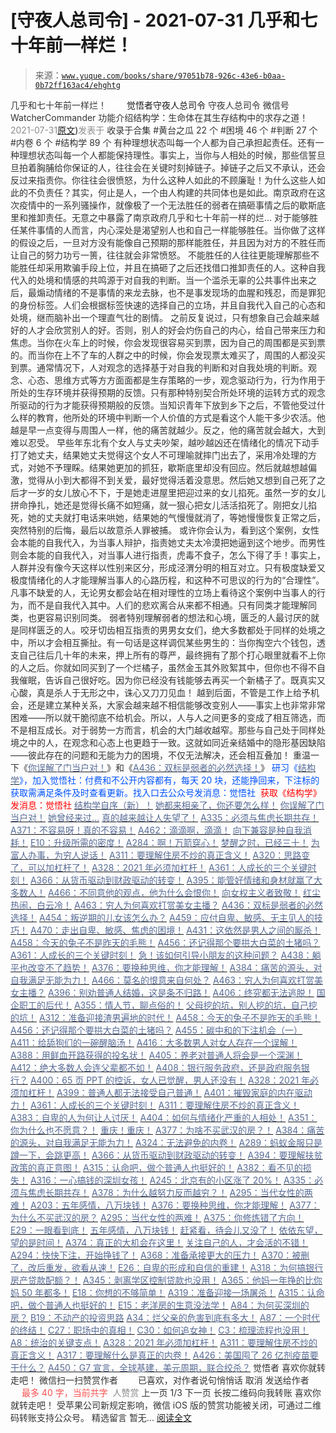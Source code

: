 # [守夜人总司令] - 2021-07-31 几乎和七十年前一样烂！

> 来源：[`www.yuque.com/books/share/97051b78-926c-43e6-b0aa-0b72ff163ac4/ehghtg`](https://www.yuque.com/books/share/97051b78-926c-43e6-b0aa-0b72ff163ac4/ehghtg)

<ne-p id="520f42f3293818f927861ebbd5b15da4_p_0" data-lake-id="520f42f3293818f927861ebbd5b15da4_p_0"><ne-text id="u61e967b6" style="color: rgb(51, 51, 51);">几乎和七十年前一样烂！</ne-text></ne-p> <ne-p id="fcc46d9213eac05aa2ae21c606de4c49" data-lake-id="fcc46d9213eac05aa2ae21c606de4c49"><ne-text id="u7feb1ce5" ne-fontsize="12" style="color: rgb(255, 255, 255);">原创</ne-text><ne-text id="ua5d6afea" ne-fontsize="14">觉悟者</ne-text><ne-text id="u3d85cbaa" ne-fontsize="14">守夜人总司令</ne-text></ne-p> <ne-p id="7fa5afd1f54f8051c3e7e2b2bfa18ae6" data-lake-id="7fa5afd1f54f8051c3e7e2b2bfa18ae6"><ne-text id="ue65f9ae5" ne-fontsize="14" ne-bold="true" style="color: rgb(51, 51, 51);">守夜人总司令</ne-text></ne-p> <ne-p id="10f46f9f3deddb81e1907341625559aa" data-lake-id="10f46f9f3deddb81e1907341625559aa"><ne-text id="ub992a441" ne-fontsize="14" style="color: rgb(51, 51, 51);">微信号</ne-text><ne-text id="u80a4efa0" ne-fontsize="14" style="color: rgb(51, 51, 51);">WatcherCommander</ne-text></ne-p> <ne-p id="37308a2a79fb06d48957e860436ed559" data-lake-id="37308a2a79fb06d48957e860436ed559"><ne-text id="u49dfc548" ne-fontsize="14" style="color: rgb(51, 51, 51);">功能介绍</ne-text><ne-text id="u6ece164b" ne-fontsize="14" style="color: rgb(51, 51, 51);">结构学：生命体在其生存结构中的求存之道！</ne-text></ne-p> <ne-p id="f6f07aec43a4f815db35533b0c917420" data-lake-id="f6f07aec43a4f815db35533b0c917420"><ne-text id="ude167348" style="color: rgb(140, 140, 140);">2021-07-31</ne-text>[<ne-text id="uc0f32228" ne-fontsize="14">原文</ne-text>](https://mp.weixin.qq.com/s?__biz=MzAxNDk1NjI2Mw==&mid=2247486998&idx=1&sn=0a78b1ba4029ed5a6c00c7707110cb45&chksm=9b8a2d9eacfda488c8ca29dfbdf2fdd6762fd2c4aa506456cff542b693ec31161a2f22e7c96f#rd))<ne-text id="ucfd03db4" ne-fontsize="14" style="color: rgb(140, 140, 140);">发表于</ne-text></ne-p> <ne-p id="4c3e29f85cdc6578502435db4abe6408" data-lake-id="4c3e29f85cdc6578502435db4abe6408"><ne-text id="udb23ac8f" style="color: rgb(51, 51, 51);">收录于合集</ne-text></ne-p> <ne-p id="e9f09abfa65398b0e87b0a919c052ff4" data-lake-id="e9f09abfa65398b0e87b0a919c052ff4"><ne-text id="u5888ce2e" style="color: rgb(51, 51, 51);">#黄台之瓜 22 个</ne-text></ne-p> <ne-p id="60f89bb3844f41826c6bb939bcb118a1" data-lake-id="60f89bb3844f41826c6bb939bcb118a1"><ne-text id="u8698ed11" style="color: rgb(51, 51, 51);">#困境 46 个</ne-text></ne-p> <ne-p id="6ef3d374235b7ba2c90de5cd8943a67b" data-lake-id="6ef3d374235b7ba2c90de5cd8943a67b"><ne-text id="u34c9d36f" style="color: rgb(51, 51, 51);">#判断 27 个</ne-text></ne-p> <ne-p id="1bf3e33c231d9b80d528c8835f841612" data-lake-id="1bf3e33c231d9b80d528c8835f841612"><ne-text id="u0aff9a32" style="color: rgb(51, 51, 51);">#内卷 6 个</ne-text></ne-p> <ne-p id="fd52b710ebcfe3c53a2c50be297b44a4" data-lake-id="fd52b710ebcfe3c53a2c50be297b44a4"><ne-text id="u30f3e46a" style="color: rgb(51, 51, 51);">#结构学 89 个</ne-text></ne-p> <ne-p id="c9fd652b3e84ee828e17f50a6aff33f6" data-lake-id="c9fd652b3e84ee828e17f50a6aff33f6"><ne-text id="udde1aefe" style="color: rgb(51, 51, 51);">有种理想状态叫每一个人都为自己承担起责任。还有一种理想状态叫每一个人都能保持理性。事实上，当你与人相处的时候，那些信誓旦旦拍着胸脯给你保证的人，往往会在关键时刻掉链子。掉链子之后又不承认，还会反过来指责你。你往往会很愤怒，为什么这种人如此的不顾廉耻！为什么这些人如此的不负责任？其实，何止是人，一个由人构建的共同体也是如此。南京政府在这次疫情中的一系列骚操作，就像极了一个无法胜任的弱者在搞砸事情之后的歇斯底里和推卸责任。无意之中暴露了南京政府几乎和七十年前一样的烂…</ne-text></ne-p> <ne-p id="cd6640876d1f2814619f858fb9b6d4bf" data-lake-id="cd6640876d1f2814619f858fb9b6d4bf"><ne-text id="u987a8a01" style="color: rgb(51, 51, 51);">对于能够胜任某件事情的人而言，内心深处是渴望别人也和自己一样能够胜任。当你做了这样的假设之后，一旦对方没有能像自己预期的那样能胜任，并且因为对方的不胜任而让自己的努力功亏一篑，往往就会非常愤怒。</ne-text></ne-p> <ne-p id="73a6eea918a8dc4f91ff0b2945988fb2" data-lake-id="73a6eea918a8dc4f91ff0b2945988fb2"><ne-text id="u24a03041" style="color: rgb(51, 51, 51);">不能胜任的人往往更能理解那些不能胜任却采用欺骗手段上位，并且在搞砸了之后还找借口推卸责任的人。这种自我代入的处境和情感的共鸣源于对自我的判断。当一个滥杀无辜的公共事件出来之后，最煽动情绪的不是事情的来龙去脉，也不是事发现场的血腥和残忍，而是罪犯的身份标签。人们会根据标签快速的选择自己的立场，并且自我代入自己的心态和处境，继而脑补出一个理直气壮的剧情。</ne-text></ne-p> <ne-p id="b8f8fff4571ed96324cadde88c1517d6" data-lake-id="b8f8fff4571ed96324cadde88c1517d6"><ne-text id="u07b2cecf" style="color: rgb(51, 51, 51);">之前反复说过，只有想象自己会越来越好的人才会欣赏别人的好。否则，别人的好会灼伤自己的内心，给自己带来压力和焦虑。当你在火车上的时候，你会发现很容易买到票，因为自己的周围都是买到票的。而当你在上不了车的人群之中的时候，你会发现票太难买了，周围的人都没买到票。通常情况下，人对观念的选择基于对自我的判断和对自我处境的判断。观念、心态、思维方式等方方面面都是生存策略的一步，观念驱动行为，行为作用于所处的生存环境并获得预期的反馈。只有那种特别契合所处环境的运转方式的观念所驱动的行为才能获得预期般的反馈。当知识青年下放到乡下之后，不管他受过什么样的教育，他所处的环境中判断一个人价值的方式是看这个人能干多少农活。他越是早一点变得与周围人一样，他的痛苦就越少。反之，他的痛苦就会越大，大到难以忍受。</ne-text></ne-p> <ne-p id="683aa80088f9960d1bb91431f8ace2fd" data-lake-id="683aa80088f9960d1bb91431f8ace2fd"><ne-text id="u8745269d" style="color: rgb(51, 51, 51);">早些年东北有个女人与丈夫吵架，越吵越凶还在情绪化的情况下动手打了她丈夫，结果她丈夫觉得这个女人不可理喻就摔门出去了，采用冷处理的方式，对她不予理睬。结果她更加的抓狂，歇斯底里却没有回应。然后就越想越偏激，觉得从小到大都得不到关爱，最好觉得活着没意思。然后她又想到自己死了之后才一岁的女儿放心不下，于是她走进屋里把迎过来的女儿掐死。虽然一岁的女儿拼命挣扎，她还是觉得长痛不如短痛，就一狠心把女儿活活掐死了。刚把女儿掐死，她的丈夫就打电话来哄她，结果她的气慢慢就消了，等她慢慢恢复正常之后，突然特别的后悔，最后以故意杀人罪被捕。</ne-text></ne-p> <ne-p id="47afbd43a307d7a4659b9147ab3da206" data-lake-id="47afbd43a307d7a4659b9147ab3da206"><ne-text id="u54495001" style="color: rgb(51, 51, 51);">或许你会认为，看到这个案例，女性会本能的自我代入，为当事人辩护，指责她丈夫太冷漠把她逼到这个地步。而男性则会本能的自我代入，对当事人进行指责，虎毒不食子，怎么下得了手！事实上，人群并没有像今天这样以性别来区分，形成泾渭分明的相互对立。只有极度缺爱又极度情绪化的人才能理解当事人的心路历程，和这种不可思议的行为的“合理性”。凡事不缺爱的人，无论男女都会站在相对理性的立场上看待这个案例中当事人的行为，而不是自我代入其中。人们的悲欢离合从来都不相通。只有同类才能理解同类，也更容易识别同类。</ne-text></ne-p> <ne-p id="83621c6b890905dd2d9cbb0eaf5db3e8" data-lake-id="83621c6b890905dd2d9cbb0eaf5db3e8"><ne-text id="u1e884c3d" style="color: rgb(51, 51, 51);">弱者特别理解弱者的想法和心境，匮乏的人最讨厌的就是同样匮乏的人。咬牙切齿相互指责的男男女女们，绝大多数都处于同样的处境之中，所以才会相互撕扯。有一句话是这样调侃某些男生的：当你掏空六个钱包，透支自己往后几十年的未来，押上所有的尊严，最终拥有了那个打心眼里就看不上你的人之后。你就如同买到了一个烂橘子，虽然金玉其外败絮其中，但你也不得不自我催眠，告诉自己很好吃。因为你已经没有钱能够去再买一个新橘子了。既真实又心酸，真是杀人于无形之中，诛心又刀刀见血！</ne-text></ne-p> <ne-p id="5932f311080f1715961a856ca5b8ddb2" data-lake-id="5932f311080f1715961a856ca5b8ddb2"><ne-text id="uee29656c" style="color: rgb(51, 51, 51);">越到后面，不管是工作上给予机会，还是建立某种关系，大家会越来越不相信能够改变别人——事实上也非常非常困难——所以就干脆彻底不给机会。所以，人与人之间更多的变成了相互筛选，而不是相互成长。对于弱势一方而言，机会的大门越收越窄。那些与自己处于同样处境之中的人，在观念和心态上也更趋于一致。这就如同近亲结婚中的隐形基因缺陷——彼此存在的问题和无能为力的困境，不仅无法解决，还会相互叠加！</ne-text></ne-p> <ne-p id="3f78375a67420d1e76c4ecf64c18214b" data-lake-id="3f78375a67420d1e76c4ecf64c18214b"><ne-text id="ub095fdd3" style="color: rgb(51, 51, 51);">重温一下《</ne-text>[<ne-text id="uf518fa5d" style="color: rgb(87, 107, 149);">你误解了门当户对！</ne-text>](http://mp.weixin.qq.com/s?__biz=MzAxNDk1NjI2Mw==&mid=2247486972&idx=1&sn=374297ef4332b1dc1c96c6e2f10e3212&chksm=9b8a2e74acfda762739dd58bec2cabe8b8d44717705d356953b94089dacb9225f702d4f76b31&scene=21#wechat_redirect)<ne-text id="u65b6c0bc" style="color: rgb(51, 51, 51);">》和《</ne-text>[<ne-text id="u1d1eb67c" style="color: rgb(87, 107, 149);">A436：双标是弱者的必然选择！</ne-text>](http://mp.weixin.qq.com/s?__biz=MzIzMDYwOTM0Mg==&mid=2247485909&idx=1&sn=c64a96a6f11c7ff756ce005441035200&chksm=e8b19104dfc61812546950789d22fe83ba04b34c72337fb6dc6041ec4dfa6c2c9ec3005f80c5&scene=21#wechat_redirect)<ne-text id="u84e2334b" style="color: rgb(51, 51, 51);">》</ne-text></ne-p> <ne-p id="041c4b0635f16f86d6aec7a4c11ed122" data-lake-id="041c4b0635f16f86d6aec7a4c11ed122"><ne-text id="u9830b492" ne-bold="true" style="color: rgb(0, 82, 255);">研习《</ne-text>[<ne-text id="u1d0e6d7f" ne-bold="true" style="color: rgb(87, 107, 149);">结构学</ne-text>](https://mp.weixin.qq.com/mp/appmsgalbum?action=getalbum&album_id=1318317199878225920&__biz=MzAxNDk1NjI2Mw==#wechat_redirect)<ne-text id="u3a43cced" ne-bold="true" style="color: rgb(0, 82, 255);">》，加入觉悟社：付费和不公开内容都有，每天 20 块，还能挣回来，下注标的获取需满足条件及时查看更新。</ne-text><ne-text id="u0b2d4b88" style="color: rgb(0, 82, 255);">找入口去公众号发消息：觉悟社 </ne-text></ne-p> <ne-p id="bb942d21df53ac0cb2fd31bca59057d8" data-lake-id="bb942d21df53ac0cb2fd31bca59057d8"><ne-text id="u259c360b" style="color: rgb(255, 0, 0);">获取《结构学》发消息</ne-text><ne-text id="uf3f9b12e" ne-bold="true" style="color: rgb(255, 0, 0);">：觉悟社</ne-text></ne-p>  <ne-p id="d61628695b79f881c9caf9d19014d5dd" data-lake-id="d61628695b79f881c9caf9d19014d5dd"><ne-card data-card-name="image" data-card-type="inline" id="DuQR2" data-event-boundary="card" style="color: rgb(51, 51, 51);"><ne-p id="60817a0f179cfbed2cf9aa8886e820d6" data-lake-id="60817a0f179cfbed2cf9aa8886e820d6">[<ne-text id="ub33ab9ef" ne-bold="true" style="color: rgb(87, 107, 149);">结构学自序（新）！</ne-text>](http://mp.weixin.qq.com/s?__biz=MzIzMDYwOTM0Mg==&mid=2247485283&idx=1&sn=aa2b8554b8e5040f8f959636feaa06a3&chksm=e8b19fb2dfc616a430aa381b8da0815311244e694a69809cd92d0602ac34cfe5f1f419b3745e&scene=21#wechat_redirect)</ne-p> <ne-p id="f675e8837345a362b079f92205c4b459" data-lake-id="f675e8837345a362b079f92205c4b459">[<ne-text id="u73e8329a" ne-bold="true" style="color: rgb(87, 107, 149);">她都来相亲了，你还要怎么样！</ne-text>](http://mp.weixin.qq.com/s?__biz=MzAxNDk1NjI2Mw==&mid=2247486952&idx=1&sn=698aec6916d2eca5e758c25c4c634346&chksm=9b8a2e60acfda776b80a4f2f0d5c2fe4921fc821cdf029fa9d2fdc52fd708fc5a0b980d5d3d0&scene=21#wechat_redirect)</ne-p> <ne-p id="b53bf6de2945218d92b6b1bb889a31d8" data-lake-id="b53bf6de2945218d92b6b1bb889a31d8">[<ne-text id="uc5360c9a" ne-bold="true" style="color: rgb(87, 107, 149);">你误解了门当户对！</ne-text>](http://mp.weixin.qq.com/s?__biz=MzAxNDk1NjI2Mw==&mid=2247486972&idx=1&sn=374297ef4332b1dc1c96c6e2f10e3212&chksm=9b8a2e74acfda762739dd58bec2cabe8b8d44717705d356953b94089dacb9225f702d4f76b31&scene=21#wechat_redirect)</ne-p> <ne-p id="e43db0c8652e4fe5ac62d450919900ec" data-lake-id="e43db0c8652e4fe5ac62d450919900ec">[<ne-text id="u58ad6442" style="color: rgb(87, 107, 149);">她曾经来过…</ne-text>](http://mp.weixin.qq.com/s?__biz=MzIzMDYwOTM0Mg==&mid=2247485952&idx=1&sn=34d55be594aab93b19679950b6ed5e71&chksm=e8b192d1dfc61bc755baa4666bf8ac2bdb2951685cc365029c18747e9bd694e78be2e6764413&scene=21#wechat_redirect)</ne-p> <ne-p id="1e311b34c6e52513294a709e4485726a" data-lake-id="1e311b34c6e52513294a709e4485726a">[<ne-text id="u2cb568cf" style="color: rgb(87, 107, 149);">真的越来越让人失望了！</ne-text>](http://mp.weixin.qq.com/s?__biz=MzAxNDk1NjI2Mw==&mid=2247486978&idx=1&sn=476c0213daf06806a9cb4179f8fd2011&chksm=9b8a2d8aacfda49c36a98c6af180992a4f621f62b4aee05d95db53cb52d24d3945b8cf9b32e7&scene=21#wechat_redirect)</ne-p> <ne-p id="960496b71009f31746301738740fc1d7" data-lake-id="960496b71009f31746301738740fc1d7">[<ne-text id="u247d1af0" style="color: rgb(87, 107, 149);">A335：必须与焦虑长期共存！</ne-text>](http://mp.weixin.qq.com/s?__biz=MzIzMDYwOTM0Mg==&mid=2247486029&idx=1&sn=45b888eb3452a9104ed36243fdbb4aa2&chksm=e8b1929cdfc61b8a7b7854939f2d4c7581c88e5d1ea5a034c0154c6349db158944ffafd55cf7&scene=21#wechat_redirect)</ne-p> <ne-p id="6789ba427197e2e81288d37a0b41cebc" data-lake-id="6789ba427197e2e81288d37a0b41cebc">[<ne-text id="u0543f586" style="color: rgb(87, 107, 149);">A371：不容易呀！真的不容易！</ne-text>](http://mp.weixin.qq.com/s?__biz=MzIzMDYwOTM0Mg==&mid=2247486041&idx=1&sn=fec513708b0d9bc83b5912a358fcb434&chksm=e8b19288dfc61b9e1edbb310bb2ae057d613729fa466ae986dc536610924cb9d6ebc8531c262&scene=21#wechat_redirect)</ne-p> <ne-p id="748ad0300a549181a0a0391501e64e8c" data-lake-id="748ad0300a549181a0a0391501e64e8c">[<ne-text id="ue564f01e" style="color: rgb(87, 107, 149);">A462：滴滴啊，滴滴！</ne-text>](http://mp.weixin.qq.com/s?__biz=MzIzMDYwOTM0Mg==&mid=2247485987&idx=1&sn=b148f4fdd1b8e4c5a6adb9d8ee37eb07&chksm=e8b192f2dfc61be45f8f6378c8a11a241ae609bc3afbc389d32df451c5f0e562ba590bcee88f&scene=21#wechat_redirect)</ne-p> <ne-p id="9071e1bb853677321f6c52b92b5a19f0" data-lake-id="9071e1bb853677321f6c52b92b5a19f0">[<ne-text id="u3fcf0718" style="color: rgb(87, 107, 149);">向下兼容是种自我消耗！</ne-text>](http://mp.weixin.qq.com/s?__biz=MzAxNDk1NjI2Mw==&mid=2247486535&idx=1&sn=e87304f3a33f1cd0425186362901eb04&chksm=9b8a2fcfacfda6d92af7f3b026ef129368c01361e40f2db3be32500a1e68fb99f1f35ec22a6b&scene=21#wechat_redirect)</ne-p> <ne-p id="0d90ec63cfa9addc0efe6ecd140b635e" data-lake-id="0d90ec63cfa9addc0efe6ecd140b635e">[<ne-text id="ua0636e71" ne-bold="true" style="color: rgb(87, 107, 149);">E10：升级所需的密度！</ne-text>](http://mp.weixin.qq.com/s?__biz=MzAxNDk1NjI2Mw==&mid=2247485337&idx=1&sn=e93780b3d10de5b467e71f326eb12838&chksm=9b8a2411acfdad07d858079223ba3eda77fe88caa8d769030eb67c15f5511fab584f8d1244ca&scene=21#wechat_redirect)</ne-p> <ne-p id="23404eb38079654a037d51fc05d0d857" data-lake-id="23404eb38079654a037d51fc05d0d857">[<ne-text id="u43ddd27c" ne-bold="true" style="color: rgb(87, 107, 149);">A284：啊！万箭穿心！</ne-text>](http://mp.weixin.qq.com/s?__biz=MzAxNDk1NjI2Mw==&mid=2247486135&idx=1&sn=e950149b9b9147e9199cfc6093605950&chksm=9b8a293facfda029419b911d4b4fa91c73bbaf695b206df2cf15124d843f4bf4b80673baa394&scene=21#wechat_redirect)</ne-p> <ne-p id="5edd19df892c241e8cedb22f411aa5eb" data-lake-id="5edd19df892c241e8cedb22f411aa5eb">[<ne-text id="u26f1a88e" ne-bold="true" style="color: rgb(87, 107, 149);">梦醒之时，已经三十！</ne-text>](http://mp.weixin.qq.com/s?__biz=MzIzMDYwOTM0Mg==&mid=2247484378&idx=1&sn=e3a058584a13d7a5267315113964280d&chksm=e8b19b0bdfc6121df4af4b77d2d826fd0f4132ccfdee48132ce8cf86eb1ba45b898be83d1dc7&scene=21#wechat_redirect)</ne-p> <ne-p id="7caf64850772e5fd33db6256e2b46684" data-lake-id="7caf64850772e5fd33db6256e2b46684">[<ne-text id="ucdae5cb5" style="color: rgb(87, 107, 149);">为富人办事，为穷人说话！</ne-text>](http://mp.weixin.qq.com/s?__biz=MzIzMDYwOTM0Mg==&mid=2247484462&idx=1&sn=195ebab17907fba73c69ae7a11bc40ad&chksm=e8b19cffdfc615e9b2f88327d492813afa3656859f4d67a6d831ac1cf684a54b760a8b8edcd6&scene=21#wechat_redirect)</ne-p> <ne-p id="74167dbbc469274cec6986af65a71b71" data-lake-id="74167dbbc469274cec6986af65a71b71">[<ne-text id="u99bb64ff" ne-bold="true" style="color: rgb(87, 107, 149);">A311：要理解住房不炒的真正含义！</ne-text>](http://mp.weixin.qq.com/s?__biz=MzIzMDYwOTM0Mg==&mid=2247484959&idx=1&sn=090583ec50bfd9febec1de463c2672f6&chksm=e8b19ecedfc617d8629080f6745c8de013cfe875de26eef6767b2d5c10782650223ed15f807b&scene=21#wechat_redirect)</ne-p> <ne-p id="455280d1ef958d0a829b54d8712a2061" data-lake-id="455280d1ef958d0a829b54d8712a2061">[<ne-text id="u8b900e81" ne-fontsize="13" ne-bold="true" style="color: rgb(87, 107, 149);">A320：思路变了，可以加杠杆了！</ne-text>](http://mp.weixin.qq.com/s?__biz=MzIzMDYwOTM0Mg==&mid=2247485041&idx=1&sn=add2174fa42806f885a456a072ee4fee&chksm=e8b19ea0dfc617b6734e013f780112fdd88f28ad5312ce423fea1d75da4c3757660dab175208&scene=21#wechat_redirect)</ne-p> <ne-p id="3a630710c734df476e6b3334b93039dc" data-lake-id="3a630710c734df476e6b3334b93039dc">[<ne-text id="u56090932" ne-bold="true" style="color: rgb(87, 107, 149);">A328：2021 年必须加杠杆！</ne-text>](http://mp.weixin.qq.com/s?__biz=MzIzMDYwOTM0Mg==&mid=2247485087&idx=1&sn=24d72f6a71bddb8954a03be5db246538&chksm=e8b19e4edfc617587a8ae645885a89ab8c3c6f67730a026d9c7c9a94ab3051ca480302147fc0&scene=21#wechat_redirect)</ne-p> <ne-p id="ebee98381ffa97966097454d94f00a16" data-lake-id="ebee98381ffa97966097454d94f00a16">[<ne-text id="u637d7c79" ne-bold="true" style="color: rgb(87, 107, 149);">A361：人成长的三个关键时刻！</ne-text>](http://mp.weixin.qq.com/s?__biz=MzAxNDk1NjI2Mw==&mid=2247486472&idx=1&sn=8b46d73659ff81e3d7bd544e1718a94f&chksm=9b8a2f80acfda69601b059cb0180f8841eda098200c32c84ad6430bb8fbe33a9021fa7890344&scene=21#wechat_redirect)</ne-p> <ne-p id="9c571633eda9d2cde30d8c1f6acf3414" data-lake-id="9c571633eda9d2cde30d8c1f6acf3414">[<ne-text id="ucb5703e4" ne-bold="true" style="color: rgb(87, 107, 149);">A366：从货币驱动到财政驱动的转变！</ne-text>](http://mp.weixin.qq.com/s?__biz=MzIzMDYwOTM0Mg==&mid=2247485347&idx=1&sn=a916df57ddc7230366719fbecc6c1704&chksm=e8b19f72dfc61664fd99844bfe3ffffb5d6f088807c84d99f11ddbc7410b2eed67bc4c615d53&scene=21#wechat_redirect)</ne-p> <ne-p id="9e64757e21dfe6ab104ec4945515273e" data-lake-id="9e64757e21dfe6ab104ec4945515273e">[<ne-text id="u6e6ab16d" ne-bold="true" style="color: rgb(87, 107, 149);">A395：能管好情绪和身材就赢了大多数人！</ne-text>](http://mp.weixin.qq.com/s?__biz=MzIzMDYwOTM0Mg==&mid=2247485513&idx=1&sn=1d5d250c1e4db7d1b6d3072e559b4426&chksm=e8b19098dfc6198e415af60c0ba7dfa61e698a502a658c26205b2289bbd2e33502a77154c9a8&scene=21#wechat_redirect)</ne-p> <ne-p id="aec7ae73d1d6819329e0089db6eae6b6" data-lake-id="aec7ae73d1d6819329e0089db6eae6b6">[<ne-text id="ue3bb1517" style="color: rgb(87, 107, 149);">A466：不同意他的观点，他为什么会恨你！</ne-text>](http://mp.weixin.qq.com/s?__biz=MzIzMDYwOTM0Mg==&mid=2247486017&idx=1&sn=c43fc42bef087329cbd30efe3cfac9c1&chksm=e8b19290dfc61b868ecab28cc923eaf39a3fa4af90166d41bdaeeab0cbb1c450f46963c7a537&scene=21#wechat_redirect)</ne-p> <ne-p id="0ecc3f3e45273e17faa4290ce7df5ec0" data-lake-id="0ecc3f3e45273e17faa4290ce7df5ec0">[<ne-text id="uc5e443c2" style="color: rgb(87, 107, 149);">向女权主义者致敬！</ne-text>](http://mp.weixin.qq.com/s?__biz=MzIzMDYwOTM0Mg==&mid=2247485914&idx=1&sn=cb260e0cec6b1e24661013278d412581&chksm=e8b1910bdfc6181d9f5f293493e2505dcec25647d0521d5ec62f92be5e32c04d0927583b6eb1&scene=21#wechat_redirect)</ne-p> <ne-p id="5d61207f2a66fd5bab81c0bff4e2253e" data-lake-id="5d61207f2a66fd5bab81c0bff4e2253e">[<ne-text id="uba9432bb" ne-bold="true" style="color: rgb(87, 107, 149);">红尘热闹，白云冷！</ne-text>](http://mp.weixin.qq.com/s?__biz=MzAxNDk1NjI2Mw==&mid=2247486913&idx=1&sn=6b387c24eb6d5e30ed150e13eded77a1&chksm=9b8a2e49acfda75fdfcfe0a7770792cdd85568a9ecb1bd9b67508b29df853aaba08bf27356d5&scene=21#wechat_redirect)</ne-p> <ne-p id="4bf1e85b335fa15b1550cf476665bce2" data-lake-id="4bf1e85b335fa15b1550cf476665bce2">[<ne-text id="u6180705b" style="color: rgb(87, 107, 149);">A463：穷人为何喜欢打赏美女主播？</ne-text>](http://mp.weixin.qq.com/s?__biz=MzAxNDk1NjI2Mw==&mid=2247486946&idx=1&sn=02b97e3edf41d8c369d0dcd8159b34a7&chksm=9b8a2e6aacfda77c923267d9e850b21a4aa0060b4e386c39c31396d4368568819f5d8fe1b293&scene=21#wechat_redirect)</ne-p> <ne-p id="0a6c5dfb334aab362e295d83ab4cfa27" data-lake-id="0a6c5dfb334aab362e295d83ab4cfa27">[<ne-text id="u32fd6fc5" ne-bold="true" style="color: rgb(87, 107, 149);">A436：双标是弱者的必然选择！</ne-text>](http://mp.weixin.qq.com/s?__biz=MzIzMDYwOTM0Mg==&mid=2247485909&idx=1&sn=c64a96a6f11c7ff756ce005441035200&chksm=e8b19104dfc61812546950789d22fe83ba04b34c72337fb6dc6041ec4dfa6c2c9ec3005f80c5&scene=21#wechat_redirect)</ne-p> <ne-p id="9f40eab1444167a884d0fa1bc8615490" data-lake-id="9f40eab1444167a884d0fa1bc8615490">[<ne-text id="uef326656" ne-bold="true" style="color: rgb(87, 107, 149);">A454：叛逆期的儿女该怎么办？</ne-text>](http://mp.weixin.qq.com/s?__biz=MzIzMDYwOTM0Mg==&mid=2247485905&idx=1&sn=5bc216c1efbdd63a5427f2e8f14a05aa&chksm=e8b19100dfc61816cac6fa6803bd12ed6e4b5b17b041fe881287977fe3d5777be9be650b1929&scene=21#wechat_redirect)</ne-p> <ne-p id="237eb90f3d837aead948c6d63861c5a3" data-lake-id="237eb90f3d837aead948c6d63861c5a3">[<ne-text id="ue0826a13" ne-bold="true" style="color: rgb(87, 107, 149);">A459：应付自卑、敏感、无主见人的技巧！</ne-text>](http://mp.weixin.qq.com/s?__biz=MzIzMDYwOTM0Mg==&mid=2247485964&idx=1&sn=26abacda930c0736198fcda6a29a4124&chksm=e8b192dddfc61bcb5067afda3e3d8c0b18c348dfd479d26e44565e5ae9850495e82ca755e0dc&scene=21#wechat_redirect)</ne-p> <ne-p id="3b21e02ce1b3a5fd88a71bd3042a8793" data-lake-id="3b21e02ce1b3a5fd88a71bd3042a8793">[<ne-text id="u3511d25b" ne-bold="true" style="color: rgb(87, 107, 149);">A470：走出自卑、敏感、焦虑的困境！</ne-text>](http://mp.weixin.qq.com/s?__biz=MzIzMDYwOTM0Mg==&mid=2247486038&idx=1&sn=8ca06dd9791f0b1812e4207ab9f3da17&chksm=e8b19287dfc61b916da5943853087e236284ac52258cd2e2ab23e17ed8cf86284d2928eb5501&scene=21#wechat_redirect)</ne-p> <ne-p id="a9fb75b4908b7e97af86e1b05d5652ac" data-lake-id="a9fb75b4908b7e97af86e1b05d5652ac">[<ne-text id="u91cd9793" style="color: rgb(87, 107, 149);">A431：这依然是男人之间的厮杀！</ne-text>](http://mp.weixin.qq.com/s?__biz=MzIzMDYwOTM0Mg==&mid=2247485701&idx=1&sn=571c99a3870dffc7743e8eef31f21412&chksm=e8b191d4dfc618c29429d8a6ed6d0b9e7a8f0b9224aa332f9c996f4869c95ef44aabf3896670&scene=21#wechat_redirect)</ne-p> <ne-p id="6e0f61c879877d0d696a518ae9dc0dee" data-lake-id="6e0f61c879877d0d696a518ae9dc0dee">[<ne-text id="uffbfe57e" style="color: rgb(87, 107, 149);">A458：今天的兔子不是昨天的毛熊！</ne-text>](http://mp.weixin.qq.com/s?__biz=MzIzMDYwOTM0Mg==&mid=2247485945&idx=1&sn=e575799e1d693147593aca2220da1ab8&chksm=e8b19128dfc6183eb8468a4f462cf4612c11b8770de4b4f21a3978873eafc06e5e1e789db5d4&scene=21#wechat_redirect)</ne-p> <ne-p id="465753f442a2f6f84ec19630ce214d3c" data-lake-id="465753f442a2f6f84ec19630ce214d3c">[<ne-text id="uf7201e11" style="color: rgb(87, 107, 149);">A456：还记得那个要拱大白菜的土猪吗？</ne-text>](http://mp.weixin.qq.com/s?__biz=MzIzMDYwOTM0Mg==&mid=2247485924&idx=1&sn=b45719fc6478b23aed980b6a6247c001&chksm=e8b19135dfc61823995ba6365171503f43240830eb72900ab37722e8c862dca2e474964d3573&scene=21#wechat_redirect)</ne-p> <ne-p id="c54db7fa6079502404e76956647792d3" data-lake-id="c54db7fa6079502404e76956647792d3">[<ne-text id="u4ce14888" ne-bold="true" style="color: rgb(87, 107, 149);">A361：人成长的三个关键时刻！</ne-text>](http://mp.weixin.qq.com/s?__biz=MzIzMDYwOTM0Mg==&mid=2247485321&idx=1&sn=54e54e0b0cf78b3b58fb0bf17a1530fd&chksm=e8b19f58dfc6164e8e99c69f0cd7e900c07daf2313aae9d72766ec6ab6c109bdbecac613508a&scene=21#wechat_redirect)</ne-p> <ne-p id="99e8a219fa811055082886617ead9b9e" data-lake-id="99e8a219fa811055082886617ead9b9e">[<ne-text id="uadb75f0a" ne-bold="true" style="color: rgb(87, 107, 149);">急！该如何引导小朋友的这种问题？</ne-text>](http://mp.weixin.qq.com/s?__biz=MzIzMDYwOTM0Mg==&mid=2247485765&idx=1&sn=484dfcac75988fc41c1cc24c61986672&chksm=e8b19194dfc618829ee497890ec7e6e9eaaf0ab09472d2a8fae77940f45a093787e05feb2e12&scene=21#wechat_redirect)</ne-p> <ne-p id="f09063279700705ad2007fcc03bb271d" data-lake-id="f09063279700705ad2007fcc03bb271d">[<ne-text id="u4fafc498" style="color: rgb(87, 107, 149);">A438：躺平也改变不了趋势！</ne-text>](http://mp.weixin.qq.com/s?__biz=MzIzMDYwOTM0Mg==&mid=2247485741&idx=1&sn=4bf64e053a2548715f7fb81cf973ee72&chksm=e8b191fcdfc618ea8427f2c46f7ec4bf26efa65780bcdee6666dc8ed6125843d4c3c0b8d2bf1&scene=21#wechat_redirect)</ne-p> <ne-p id="a2d268c44f4551444763d0df1f7bd982" data-lake-id="a2d268c44f4551444763d0df1f7bd982">[<ne-text id="uf79d8593" style="color: rgb(87, 107, 149);">A376：要换种思维，你才能理解！</ne-text>](http://mp.weixin.qq.com/s?__biz=MzAxNDk1NjI2Mw==&mid=2247486529&idx=1&sn=3a50ada30a5ae0448d686c6a0c809919&chksm=9b8a2fc9acfda6df5e9243deb6e9df9a7cc0912eabd0a9c00322d42ed4c25c2daedc8de6b6ca&scene=21#wechat_redirect)</ne-p> <ne-p id="82c2c2b9b4fba576fd88d299504f79ae" data-lake-id="82c2c2b9b4fba576fd88d299504f79ae">[<ne-text id="u1f0aa5d8" style="color: rgb(87, 107, 149);">A384：痛苦的源头，对自我满足无能为力！</ne-text>](http://mp.weixin.qq.com/s?__biz=MzIzMDYwOTM0Mg==&mid=2247485456&idx=1&sn=68f53a8afad59347555fb2a7f0383953&chksm=e8b190c1dfc619d73e1eea34e84940f31dd3d1e9b21c248da1ee705337e5225f583a20145cf2&scene=21#wechat_redirect)</ne-p> <ne-p id="455980c4ce02333173d612a1f529004d" data-lake-id="455980c4ce02333173d612a1f529004d">[<ne-text id="u364b84cb" style="color: rgb(87, 107, 149);">A466：莫名的恨意来自何处？</ne-text>](http://mp.weixin.qq.com/s?__biz=MzIzMDYwOTM0Mg==&mid=2247486017&idx=1&sn=c43fc42bef087329cbd30efe3cfac9c1&chksm=e8b19290dfc61b868ecab28cc923eaf39a3fa4af90166d41bdaeeab0cbb1c450f46963c7a537&scene=21#wechat_redirect)</ne-p> <ne-p id="bc14eb9a245769a2170e1c8f7bb62d8f" data-lake-id="bc14eb9a245769a2170e1c8f7bb62d8f">[<ne-text id="uf97c7049" style="color: rgb(87, 107, 149);">A463：穷人为何喜欢打赏美女主播？</ne-text>](http://mp.weixin.qq.com/s?__biz=MzAxNDk1NjI2Mw==&mid=2247486946&idx=1&sn=02b97e3edf41d8c369d0dcd8159b34a7&chksm=9b8a2e6aacfda77c923267d9e850b21a4aa0060b4e386c39c31396d4368568819f5d8fe1b293&scene=21#wechat_redirect)</ne-p> <ne-p id="8ad96dbfcdce37ec3b266192b2a954ca" data-lake-id="8ad96dbfcdce37ec3b266192b2a954ca">[<ne-text id="u83a49f70" ne-bold="true" style="color: rgb(87, 107, 149);">A396：别劝普通人结婚，这是条不归路！</ne-text>](http://mp.weixin.qq.com/s?__biz=MzIzMDYwOTM0Mg==&mid=2247485522&idx=1&sn=1ca0fbcf611840709338762d9b0740ad&chksm=e8b19083dfc61995e3d3342df95fafc121489a87589d719130dd832142d3680bd4ee07ad2d44&scene=21#wechat_redirect)</ne-p> <ne-p id="6166c364385b56d03d082782ef05a45b" data-lake-id="6166c364385b56d03d082782ef05a45b">[<ne-text id="ud6305dad" ne-bold="true" style="color: rgb(87, 107, 149);">A406：终究都无法逃脱！</ne-text>](http://mp.weixin.qq.com/s?__biz=MzAxNDk1NjI2Mw==&mid=2247486637&idx=1&sn=b039f9b804c1c7a9ff0c690b5f0f5815&chksm=9b8a2f25acfda63339e1d8f8e91d9fcb740e8140576bd6a4a23aea0d031bfc7d207455a5446d&scene=21#wechat_redirect)</ne-p> <ne-p id="6225fdda96b9a0a515f2dc9f1418a63e" data-lake-id="6225fdda96b9a0a515f2dc9f1418a63e">[<ne-text id="ue8ba471b" style="color: rgb(87, 107, 149);">国企职工的后代！</ne-text>](http://mp.weixin.qq.com/s?__biz=MzIzMDYwOTM0Mg==&mid=2247485992&idx=1&sn=feee2c96a03d19b3d09ef26a4c773d67&chksm=e8b192f9dfc61befac7603d46f65577b559005a32b0f34f6cdd7581c9cac760f8f93cdd78da1&scene=21#wechat_redirect)</ne-p> <ne-p id="03a31988db3f182b021907784e18093c" data-lake-id="03a31988db3f182b021907784e18093c">[<ne-text id="u21b5d499" ne-bold="true" style="color: rgb(87, 107, 149);">A355：情人节，聊点俗的！</ne-text>](http://mp.weixin.qq.com/s?__biz=MzAxNDk1NjI2Mw==&mid=2247486442&idx=1&sn=2ed76ec8cb69dfe51023fb4f426eeb51&chksm=9b8a2862acfda17469215d16d6bfa7210211dfb0cf4418774fc0ea014de0f6184c9b01b82f70&scene=21#wechat_redirect)</ne-p> <ne-p id="ff0812d38cf65af9480eb8d2eda39b08" data-lake-id="ff0812d38cf65af9480eb8d2eda39b08">[<ne-text id="u080a6f93" ne-bold="true" style="color: rgb(87, 107, 149);">父母挖的坑，别人挖的坑，自己挖的坑！</ne-text>](http://mp.weixin.qq.com/s?__biz=MzAxNDk1NjI2Mw==&mid=2247486426&idx=1&sn=8707934ad2fe2f8017d6b7810fd61c17&chksm=9b8a2852acfda1441fded7bab2456dd2493073ad3e5d541e1080d1739879b86c25a3a61df79a&scene=21#wechat_redirect)</ne-p> <ne-p id="e2dcf0e09f5783d57f6762185b00a3cb" data-lake-id="e2dcf0e09f5783d57f6762185b00a3cb">[<ne-text id="u2deb3272" ne-bold="true" style="color: rgb(87, 107, 149);">A312：准备迎接渣男遍地的时代！</ne-text>](http://mp.weixin.qq.com/s?__biz=MzAxNDk1NjI2Mw==&mid=2247486258&idx=1&sn=b0520193c2edddabe9eea73a102f0455&chksm=9b8a28baacfda1ac0e54d4268851a8be02c935fd7006b3d527d27be12be8db176322294894dc&scene=21#wechat_redirect)</ne-p> <ne-p id="f8744cee25bfcd249e2feaf7ac98350f" data-lake-id="f8744cee25bfcd249e2feaf7ac98350f">[<ne-text id="u41926b8d" ne-bold="true" style="color: rgb(87, 107, 149);">A458：今天的兔子不是昨天的毛熊！</ne-text>](http://mp.weixin.qq.com/s?__biz=MzIzMDYwOTM0Mg==&mid=2247485945&idx=1&sn=e575799e1d693147593aca2220da1ab8&chksm=e8b19128dfc6183eb8468a4f462cf4612c11b8770de4b4f21a3978873eafc06e5e1e789db5d4&scene=21#wechat_redirect)</ne-p> <ne-p id="fa8cbc2d79e50a192db143bcdc465a00" data-lake-id="fa8cbc2d79e50a192db143bcdc465a00">[<ne-text id="ue277f15c" ne-bold="true" style="color: rgb(87, 107, 149);">A456：还记得那个要拱大白菜的土猪吗？</ne-text>](http://mp.weixin.qq.com/s?__biz=MzIzMDYwOTM0Mg==&mid=2247485924&idx=1&sn=b45719fc6478b23aed980b6a6247c001&chksm=e8b19135dfc61823995ba6365171503f43240830eb72900ab37722e8c862dca2e474964d3573&scene=21#wechat_redirect)</ne-p> <ne-p id="01c465c6f2514bc1b8e304294ca0849d" data-lake-id="01c465c6f2514bc1b8e304294ca0849d">[<ne-text id="ucee997b8" ne-bold="true" style="color: rgb(87, 107, 149);">A455：碳中和的下注机会（一）</ne-text>](http://mp.weixin.qq.com/s?__biz=MzIzMDYwOTM0Mg==&mid=2247485919&idx=1&sn=d22bc163774f121a3160c796b79c6e08&chksm=e8b1910edfc61818826929c8e3c58a2edb1e0b113dbda69b8d69d154b36814292142f6602b56&scene=21#wechat_redirect)</ne-p> <ne-p id="473fa2399f8e5a259edc25055630b64c" data-lake-id="473fa2399f8e5a259edc25055630b64c">[<ne-text id="ubcb4cf53" ne-bold="true" style="color: rgb(87, 107, 149);">A411：给舔狗们的一碗醒脑汤！</ne-text>](http://mp.weixin.qq.com/s?__biz=MzIzMDYwOTM0Mg==&mid=2247485578&idx=1&sn=4c1d6ceb83cfe3026bd4ea0a647ee09b&chksm=e8b1905bdfc6194dd390ab83adb8b4b84d90d56c9dcc172ef89e818cc81d5f8ae29e0e19364b&scene=21#wechat_redirect)</ne-p> <ne-p id="eb048c49af53d5b776830fcf46b14725" data-lake-id="eb048c49af53d5b776830fcf46b14725">[<ne-text id="u82384c86" ne-bold="true" style="color: rgb(87, 107, 149);">A416：大多数男人对女人存在一个误解！</ne-text>](http://mp.weixin.qq.com/s?__biz=MzIzMDYwOTM0Mg==&mid=2247485628&idx=1&sn=80723cca31f80ad3392d510361352789&chksm=e8b1906ddfc6197bfee4ffca459efcb4ac2cdae12ca2191cdcfe476a5ee462a905012b58c2aa&scene=21#wechat_redirect)</ne-p> <ne-p id="d89cb71d4a0dd6751703150361a6fa13" data-lake-id="d89cb71d4a0dd6751703150361a6fa13">[<ne-text id="udbc35a65" style="color: rgb(87, 107, 149);">A388：用鲜血开路获得的投名状！</ne-text>](http://mp.weixin.qq.com/s?__biz=MzIzMDYwOTM0Mg==&mid=2247485591&idx=1&sn=a8443453e3caf1f201006eeec8e6e539&chksm=e8b19046dfc61950e63e29bb93049ce90b3228913e9ecee99a2f01b8fdda7cd8966a054241a9&scene=21#wechat_redirect)</ne-p> <ne-p id="f81a1d403493a0980cae74705d6637b4" data-lake-id="f81a1d403493a0980cae74705d6637b4">[<ne-text id="u841f59e0" style="color: rgb(87, 107, 149);">A405：养老对普通人将会是一个深渊！</ne-text>](http://mp.weixin.qq.com/s?__biz=MzIzMDYwOTM0Mg==&mid=2247485587&idx=1&sn=f00402b3fdc5062ee5c5382295ac4dcb&chksm=e8b19042dfc619546bf0a0905d2733d900b7594f1564f1fa7528399053b93dc53f4d14c009fb&scene=21#wechat_redirect)[<ne-text id="ud77f6d5a" ne-bold="true" style="color: rgb(87, 107, 149);">A412：绝大多数人会连父辈都不如！</ne-text>](http://mp.weixin.qq.com/s?__biz=MzIzMDYwOTM0Mg==&mid=2247485583&idx=1&sn=b2e8225541c746b6ef86109a5979b226&chksm=e8b1905edfc61948b309b792363d443ffd85874ca1628ef16059a3a3dbe26f2414ade7e877b7&scene=21#wechat_redirect)</ne-p> <ne-p id="ce5a38a61063bcf2a0ec27e3014a6764" data-lake-id="ce5a38a61063bcf2a0ec27e3014a6764">[<ne-text id="u6f91a025" ne-bold="true" style="color: rgb(87, 107, 149);">A408：银行服务政府，还是政府服务银行？</ne-text>](http://mp.weixin.qq.com/s?__biz=MzIzMDYwOTM0Mg==&mid=2247485566&idx=1&sn=b2f8e7b1e23373d274e85d7cc07742e8&chksm=e8b190afdfc619b91c650812d3dd523bd26305e4d1913d93b60c97e89a7f85a132318af2eb7a&scene=21#wechat_redirect)</ne-p> <ne-p id="9d404ea1de644ce25a05bb06627ca468" data-lake-id="9d404ea1de644ce25a05bb06627ca468">[<ne-text id="u9c8148c8" style="color: rgb(87, 107, 149);">A400：65 页 PPT 的控诉，女人已觉醒，男人还没有！</ne-text>](http://mp.weixin.qq.com/s?__biz=MzAxNDk1NjI2Mw==&mid=2247486616&idx=1&sn=137b4c0331b70800453c348e696ddc0e&chksm=9b8a2f10acfda6062c41e5bd66c3df597325b7278638f7c392e1d4420ac031894b3f4fae7d3f&scene=21#wechat_redirect)</ne-p> <ne-p id="5ed1ca377ebec25e38c1799bb9dcd61d" data-lake-id="5ed1ca377ebec25e38c1799bb9dcd61d">[<ne-text id="uf215d6b2" ne-bold="true" style="color: rgb(87, 107, 149);">A328：2021 年必须加杠杆！</ne-text>](http://mp.weixin.qq.com/s?__biz=MzIzMDYwOTM0Mg==&mid=2247485087&idx=1&sn=24d72f6a71bddb8954a03be5db246538&chksm=e8b19e4edfc617587a8ae645885a89ab8c3c6f67730a026d9c7c9a94ab3051ca480302147fc0&scene=21#wechat_redirect)</ne-p> <ne-p id="6ae8251d6e6871711d0e40b93fee05d0" data-lake-id="6ae8251d6e6871711d0e40b93fee05d0">[<ne-text id="ud3658e2b" ne-bold="true" style="color: rgb(87, 107, 149);">A399：普通人都无法接受自己普通！</ne-text>](http://mp.weixin.qq.com/s?__biz=MzIzMDYwOTM0Mg==&mid=2247485532&idx=1&sn=d2766bad0b8aa0bd62dec3e5683962d6&chksm=e8b1908ddfc6199b207488a06e91893fba88232ed95b68b39be4b4e37f7f64da36ec946c17d7&scene=21#wechat_redirect)</ne-p> <ne-p id="1e3856e0ed226c7ff684c555c85cdca9" data-lake-id="1e3856e0ed226c7ff684c555c85cdca9">[<ne-text id="u6151093e" ne-bold="true" style="color: rgb(87, 107, 149);">A401：摧毁家庭的内在驱动力！</ne-text>](http://mp.weixin.qq.com/s?__biz=MzIzMDYwOTM0Mg==&mid=2247485539&idx=1&sn=fcaf71f3968154e6125005c1334d6b59&chksm=e8b190b2dfc619a41aa5740d347fb5a26dccbf7fba8a2c9a543626c2103defaab0a19ccfe3f2&scene=21#wechat_redirect)</ne-p> <ne-p id="e8445a1f59ad39c4425dc2abed2b94c0" data-lake-id="e8445a1f59ad39c4425dc2abed2b94c0">[<ne-text id="uba41e45c" ne-bold="true" style="color: rgb(87, 107, 149);">A361：人成长的三个关键时刻！</ne-text>](http://mp.weixin.qq.com/s?__biz=MzAxNDk1NjI2Mw==&mid=2247486472&idx=1&sn=8b46d73659ff81e3d7bd544e1718a94f&chksm=9b8a2f80acfda69601b059cb0180f8841eda098200c32c84ad6430bb8fbe33a9021fa7890344&scene=21#wechat_redirect)</ne-p> <ne-p id="9c0a33b97955c28f0a3dac36c0b1c085" data-lake-id="9c0a33b97955c28f0a3dac36c0b1c085">[<ne-text id="u582ae134" ne-bold="true" style="color: rgb(87, 107, 149);">A311：要理解住房不炒的真正含义！</ne-text>](http://mp.weixin.qq.com/s?__biz=MzIzMDYwOTM0Mg==&mid=2247484959&idx=1&sn=090583ec50bfd9febec1de463c2672f6&chksm=e8b19ecedfc617d8629080f6745c8de013cfe875de26eef6767b2d5c10782650223ed15f807b&scene=21#wechat_redirect)</ne-p> <ne-p id="ce1b458ed971f83c31bbeafbaeb9cf2d" data-lake-id="ce1b458ed971f83c31bbeafbaeb9cf2d">[<ne-text id="ub210d816" ne-bold="true" style="color: rgb(87, 107, 149);">A383：自卑的人为何让人讨厌！</ne-text>](http://mp.weixin.qq.com/s?__biz=MzIzMDYwOTM0Mg==&mid=2247485464&idx=1&sn=3ebe8a620ca2e53b61b160cda3214735&chksm=e8b190c9dfc619dfcbc895f13edc437575da2071b570e6be8e772b548167103ec5885375d812&scene=21#wechat_redirect)</ne-p> <ne-p id="6582684dd4ed7ad78a47d38983cfba7f" data-lake-id="6582684dd4ed7ad78a47d38983cfba7f">[<ne-text id="u909e57cf" ne-bold="true" style="color: rgb(87, 107, 149);">A404：如何与情绪化严重的人相处！</ne-text>](http://mp.weixin.qq.com/s?__biz=MzIzMDYwOTM0Mg==&mid=2247485553&idx=1&sn=6d1c1a7707a186538fc8633a695ffcac&chksm=e8b190a0dfc619b6677390b764da1f7b0879895d171a5fbe1a086eca24b7c42d4e6cd3d79efa&scene=21#wechat_redirect)</ne-p> <ne-p id="35891d86bca6001d09d998387b68d055" data-lake-id="35891d86bca6001d09d998387b68d055">[<ne-text id="u27a893a3" style="color: rgb(87, 107, 149);">A351：你为什么也不愿意？！</ne-text>](http://mp.weixin.qq.com/s?__biz=MzIzMDYwOTM0Mg==&mid=2247485242&idx=1&sn=f4a01a5936322120b0b158f225bc78de&chksm=e8b19febdfc616fd2eb1558a3b7c748ecc497a3af00aec5b5c5ca8042cc52eb7d0af7befa399&scene=21#wechat_redirect)</ne-p> <ne-p id="a277b282dd4cf6681ec15d2687e4abac" data-lake-id="a277b282dd4cf6681ec15d2687e4abac">[<ne-text id="u2a884456" ne-bold="true" style="color: rgb(87, 107, 149);">重庆！重庆！</ne-text>](http://mp.weixin.qq.com/s?__biz=MzAxNDk1NjI2Mw==&mid=2247485354&idx=1&sn=331128611c478feede60317e963239a5&chksm=9b8a2422acfdad3448a9bcc0f9745f4367028e8a9b0a307f7c01c2690c398560a4be5e43492c&scene=21#wechat_redirect)</ne-p> <ne-p id="2614216569c8322b9717b595c29c452e" data-lake-id="2614216569c8322b9717b595c29c452e">[<ne-text id="ufeffe2ba" ne-bold="true" style="color: rgb(87, 107, 149);">A377：为啥不买武汉的房？！</ne-text>](http://mp.weixin.qq.com/s?__biz=MzAxNDk1NjI2Mw==&mid=2247486527&idx=1&sn=28948ae13ca2f125574b30f246b39b10&chksm=9b8a2fb7acfda6a1883e8f58efff8bc2a3f9f36a6bba3955a5f7429508c58f4c72aa397ad9a1&scene=21#wechat_redirect)</ne-p> <ne-p id="52dafb5e80a67d089d624d4a1dfd21a2" data-lake-id="52dafb5e80a67d089d624d4a1dfd21a2">[<ne-text id="uce61615b" style="color: rgb(87, 107, 149);">A384：痛苦的源头，对自我满足无能为力！</ne-text>](http://mp.weixin.qq.com/s?__biz=MzIzMDYwOTM0Mg==&mid=2247485456&idx=1&sn=68f53a8afad59347555fb2a7f0383953&chksm=e8b190c1dfc619d73e1eea34e84940f31dd3d1e9b21c248da1ee705337e5225f583a20145cf2&scene=21#wechat_redirect)</ne-p> <ne-p id="ac2f2313f9ebca28e4062bbbadef6fcd" data-lake-id="ac2f2313f9ebca28e4062bbbadef6fcd">[<ne-text id="u3c473b39" style="color: rgb(87, 107, 149);">A324：无法避免的内卷！</ne-text>](http://mp.weixin.qq.com/s?__biz=MzAxNDk1NjI2Mw==&mid=2247486351&idx=1&sn=416223e7bbe181ac9d64767f073152d1&chksm=9b8a2807acfda11139d7bb034b96551e34563b5f21310b05ac2aa8808c12fb592aedd4ee3bf5&scene=21#wechat_redirect)</ne-p> <ne-p id="5c17b10fa78d07af901ac4bff673636a" data-lake-id="5c17b10fa78d07af901ac4bff673636a">[<ne-text id="u2ffedd06" style="color: rgb(87, 107, 149);">A289：蚂蚁金服只是蹲一下，会跳更高！</ne-text>](http://mp.weixin.qq.com/s?__biz=MzIzMDYwOTM0Mg==&mid=2247484822&idx=1&sn=ea2d818adee1bf400b0af9ed69bcd297&chksm=e8b19d47dfc61451b7291d6369b3391b9b8b06e08f9f5eed482a15c58075880a0029c50aed9a&scene=21#wechat_redirect)</ne-p> <ne-p id="667620f2a631487543a2322f71705453" data-lake-id="667620f2a631487543a2322f71705453">[<ne-text id="uebe776c5" ne-bold="true" style="color: rgb(87, 107, 149);">A366：从货币驱动到财政驱动的转变！</ne-text>](http://mp.weixin.qq.com/s?__biz=MzIzMDYwOTM0Mg==&mid=2247485347&idx=1&sn=a916df57ddc7230366719fbecc6c1704&chksm=e8b19f72dfc61664fd99844bfe3ffffb5d6f088807c84d99f11ddbc7410b2eed67bc4c615d53&scene=21#wechat_redirect)</ne-p> <ne-p id="547854a2f348ae324ab715c6aad09d13" data-lake-id="547854a2f348ae324ab715c6aad09d13">[<ne-text id="u60f22a5b" ne-bold="true" style="color: rgb(87, 107, 149);">A394：要理解扶贫政策的真正意图！</ne-text>](http://mp.weixin.qq.com/s?__biz=MzIzMDYwOTM0Mg==&mid=2247485502&idx=1&sn=fffb9911cefa626e6fbcb9c416c1eb98&chksm=e8b190efdfc619f9b0e42f3c3d5d79c17df1619bad2b1bddd6a482242b583ee46d8a79a245e6&scene=21#wechat_redirect)</ne-p> <ne-p id="7f775cd38a9534ace49213ef374446c5" data-lake-id="7f775cd38a9534ace49213ef374446c5">[<ne-text id="ua37944f9" ne-bold="true" style="color: rgb(87, 107, 149);">A315：认命吧，做个普通人也挺好的！</ne-text>](http://mp.weixin.qq.com/s?__biz=MzIzMDYwOTM0Mg==&mid=2247485008&idx=1&sn=bcaf70c42d4676c8f69de9f9ead1e495&chksm=e8b19e81dfc617973ba40200519407186760e32843fc6f379020da6160b0ba89870dadcae5fa&scene=21#wechat_redirect)</ne-p> <ne-p id="3001e6fe9d8fb44e45a52e92aae54d78" data-lake-id="3001e6fe9d8fb44e45a52e92aae54d78">[<ne-text id="ue3bea8ae" style="color: rgb(87, 107, 149);">A382：看不见的损失！</ne-text>](http://mp.weixin.qq.com/s?__biz=MzAxNDk1NjI2Mw==&mid=2247486560&idx=1&sn=32a2548c8ef5a4bc2936615e17cc3f83&chksm=9b8a2fe8acfda6feca92a490f8411e2eb0f4c21a7b0a9bf5923049d1c1b0a8eda718c4939bb8&scene=21#wechat_redirect)</ne-p> <ne-p id="050737b63fd9482c2d05f80b8e498b50" data-lake-id="050737b63fd9482c2d05f80b8e498b50">[<ne-text id="u9be27485" style="color: rgb(87, 107, 149);">A316：一心搞钱的深圳女孩！</ne-text>](http://mp.weixin.qq.com/s?__biz=MzAxNDk1NjI2Mw==&mid=2247486289&idx=1&sn=9504efb0a54b228c61c928794417eaef&chksm=9b8a28d9acfda1cf65ca57c386f1c0a90c457c01d6d1f2ba222e38c2059ca3eb07c94252721f&scene=21#wechat_redirect)</ne-p> <ne-p id="a6154ff8dce6258cfab470f9e2e410fa" data-lake-id="a6154ff8dce6258cfab470f9e2e410fa">[<ne-text id="u66201d0d" ne-bold="true" style="color: rgb(87, 107, 149);">A245：北京有的小区涨了 20%！</ne-text>](http://mp.weixin.qq.com/s?__biz=MzIzMDYwOTM0Mg==&mid=2247485265&idx=1&sn=f4bce6f07805cba2db3a1a806215e45c&chksm=e8b19f80dfc616966666979063f2c9fce9fe20308538607cf90eac74f0db85c9adf79299f4b8&scene=21#wechat_redirect)</ne-p> <ne-p id="03a2ef2685a0946b063bbbc14252a145" data-lake-id="03a2ef2685a0946b063bbbc14252a145">[<ne-text id="u9032daea" ne-bold="true" style="color: rgb(87, 107, 149);">A335：必须与焦虑长期共存！</ne-text>](http://mp.weixin.qq.com/s?__biz=MzIzMDYwOTM0Mg==&mid=2247485165&idx=1&sn=f3f0957c63fa549b288f00c8b117162e&chksm=e8b19e3cdfc6172a188000afd2b522144a04ba774169824cad2067d93b5365537ff0644f6b9f&scene=21#wechat_redirect)</ne-p> <ne-p id="025f14b1e14a2f9ace32c4e1549767d0" data-lake-id="025f14b1e14a2f9ace32c4e1549767d0">[<ne-text id="ud9058f87" style="color: rgb(87, 107, 149);">A378：为什么越努力反而越穷？！</ne-text>](http://mp.weixin.qq.com/s?__biz=MzAxNDk1NjI2Mw==&mid=2247486540&idx=1&sn=f82efdcef4296495fc8273b7ae62dc00&chksm=9b8a2fc4acfda6d2f4168b8567609a3cd2f6ff99c63dc3db08098e35df57148cf721bfe64cef&scene=21#wechat_redirect)</ne-p> <ne-p id="ea63e2a1eaadac5c3fe1f64add4f9e23" data-lake-id="ea63e2a1eaadac5c3fe1f64add4f9e23">[<ne-text id="uf5c96030" ne-bold="true" style="color: rgb(87, 107, 149);">A295：当代女性的两难！</ne-text>](http://mp.weixin.qq.com/s?__biz=MzIzMDYwOTM0Mg==&mid=2247484854&idx=1&sn=6851afe306f7b89d23728018ea32b7f2&chksm=e8b19d67dfc61471955b15021ac11c5fff9f1607977e9df1bd2bbfabc2deb3dea5c98e369c55&scene=21#wechat_redirect)</ne-p> <ne-p id="9611b922b3c63e0a2d29dd6e0cadab3e" data-lake-id="9611b922b3c63e0a2d29dd6e0cadab3e">[<ne-text id="ua7726cf5" style="color: rgb(87, 107, 149);">A203：五年感情，八万块钱！</ne-text>](http://mp.weixin.qq.com/s?__biz=MzAxNDk1NjI2Mw==&mid=2247485410&idx=1&sn=4edf677777e1136200b35d16948b7160&chksm=9b8a246aacfdad7c0003cff660d92517dfdc8f2f5860eca578880054c2be321043ab898f9f9b&scene=21#wechat_redirect)</ne-p> <ne-p id="2d63eaf1cf37b9203c0e3d2609d9a42b" data-lake-id="2d63eaf1cf37b9203c0e3d2609d9a42b">[<ne-text id="u13b09038" ne-bold="true" style="color: rgb(87, 107, 149);">A376：要换种思维，你才能理解！</ne-text>](http://mp.weixin.qq.com/s?__biz=MzAxNDk1NjI2Mw==&mid=2247486529&idx=1&sn=3a50ada30a5ae0448d686c6a0c809919&chksm=9b8a2fc9acfda6df5e9243deb6e9df9a7cc0912eabd0a9c00322d42ed4c25c2daedc8de6b6ca&scene=21#wechat_redirect)</ne-p> <ne-p id="b8db56fd06b1b7c2755cd0fe323a5ebb" data-lake-id="b8db56fd06b1b7c2755cd0fe323a5ebb">[<ne-text id="u76181eae" ne-bold="true" style="color: rgb(87, 107, 149);">A377：为什么不买武汉的房？</ne-text>](http://mp.weixin.qq.com/s?__biz=MzIzMDYwOTM0Mg==&mid=2247485413&idx=1&sn=1f3339540496eb9e5ea109d8530f29dc&chksm=e8b19f34dfc6162225a694c1c2443d73b51bf6ca8dc53d4c18a30e6e2191e250967e711db589&scene=21#wechat_redirect)</ne-p> <ne-p id="cd503fa61b32eace157067fa7d2296e8" data-lake-id="cd503fa61b32eace157067fa7d2296e8">[<ne-text id="ue2c8fbe4" ne-bold="true" style="color: rgb(87, 107, 149);">A295：当代女性的两难！</ne-text>](http://mp.weixin.qq.com/s?__biz=MzIzMDYwOTM0Mg==&mid=2247484854&idx=1&sn=6851afe306f7b89d23728018ea32b7f2&chksm=e8b19d67dfc61471955b15021ac11c5fff9f1607977e9df1bd2bbfabc2deb3dea5c98e369c55&scene=21#wechat_redirect)</ne-p> <ne-p id="48b15cda4e940d2cb610c19255f717dc" data-lake-id="48b15cda4e940d2cb610c19255f717dc">[<ne-text id="u55b7ab83" ne-bold="true" style="color: rgb(87, 107, 149);">A375：你修炼错了方向！</ne-text>](http://mp.weixin.qq.com/s?__biz=MzIzMDYwOTM0Mg==&mid=2247485407&idx=1&sn=9febe7868b7205ac865541d88423d9b9&chksm=e8b19f0edfc61618c7f22fb7bf48181c5f974463c5d3a8849b0f76b96eeac73b0dd074ea4737&scene=21#wechat_redirect)</ne-p> <ne-p id="1c378f3a149c2722ed9fc4376890199d" data-lake-id="1c378f3a149c2722ed9fc4376890199d">[<ne-text id="udc17521e" ne-bold="true" style="color: rgb(87, 107, 149);">E29：一眼看到底！</ne-text>](http://mp.weixin.qq.com/s?__biz=MzIzMDYwOTM0Mg==&mid=2247485301&idx=1&sn=dc6dd50c5d742ea51ce9e394de25351a&chksm=e8b19fa4dfc616b26734c3619c6fa664474fa478d2764c3370dde41d19f6035edc05f9f191e8&scene=21#wechat_redirect)</ne-p> <ne-p id="f82e64ebaca1d8a020eb1a9ac439e2f6" data-lake-id="f82e64ebaca1d8a020eb1a9ac439e2f6">[<ne-text id="u9c43aef5" style="color: rgb(87, 107, 149);">五年感情，八万块钱！</ne-text>](http://mp.weixin.qq.com/s?__biz=MzIzMDYwOTM0Mg==&mid=2247484317&idx=1&sn=b22f9fb2e3c084e427a5e3e9895be99a&chksm=e8b19b4cdfc6125adf3ea3b0d2b72a121f38e8ba26e43abc48edff900327ce3e7464b944cafb&scene=21#wechat_redirect)</ne-p> <ne-p id="8811738c6178bb4f7e696f17925ee4dd" data-lake-id="8811738c6178bb4f7e696f17925ee4dd">[<ne-text id="u8fa9ce58" style="color: rgb(87, 107, 149);">赶紧看，待会儿又没了！</ne-text>](http://mp.weixin.qq.com/s?__biz=MzAxNDk1NjI2Mw==&mid=2247486485&idx=1&sn=59010caa3e68d45d1ae578d4ab76a4db&chksm=9b8a2f9dacfda68b06ee592a02eead0f174b54fa7501f4c0f4221f3c6fff0c625e90a7675460&scene=21#wechat_redirect)</ne-p> <ne-p id="450e2604a5c8c1147eb93dc5c0d03340" data-lake-id="450e2604a5c8c1147eb93dc5c0d03340">[<ne-text id="uc7812689" ne-bold="true" style="color: rgb(87, 107, 149);">依依东望，望的是时间！</ne-text>](http://mp.weixin.qq.com/s?__biz=MzIzMDYwOTM0Mg==&mid=2247483860&idx=1&sn=b5b01ae82ff764ce2806251e3f2a809f&chksm=e8b19905dfc61013607735eb7782299c9a4d7a39a8b15a7b46182ef20eda3ffe9f6ed6337e1f&scene=21#wechat_redirect)</ne-p> <ne-p id="97018a1625fc370d6547048f2eae17aa" data-lake-id="97018a1625fc370d6547048f2eae17aa">[<ne-text id="ub4b758bf" ne-bold="true" style="color: rgb(87, 107, 149);">A374：真正的大机会在这里！</ne-text>](http://mp.weixin.qq.com/s?__biz=MzIzMDYwOTM0Mg==&mid=2247485401&idx=1&sn=100967c02c0754759ec4ea0ef8706c29&chksm=e8b19f08dfc6161e92c7cc691f1a1fed9ff74c2b906529a8d42a7703a3c3a3c3a412903e12f7&scene=21#wechat_redirect)</ne-p> <ne-p id="46c59a556acc2c63146fbc819b975659" data-lake-id="46c59a556acc2c63146fbc819b975659">[<ne-text id="uec995d18" ne-bold="true" style="color: rgb(87, 107, 149);">关注自己的人，才会活的不错！</ne-text>](http://mp.weixin.qq.com/s?__biz=MzIzMDYwOTM0Mg==&mid=2247485305&idx=1&sn=c719ea57e5c3320c2e2629dd9a7b44e9&chksm=e8b19fa8dfc616be5fa3f8141ea0aa63d5e1335657ed97e62c1086c41eba29effe58e0c8e9dc&scene=21#wechat_redirect)</ne-p> <ne-p id="e820caa73633eff0eea1e9aed60791c8" data-lake-id="e820caa73633eff0eea1e9aed60791c8">[<ne-text id="u468bf611" ne-bold="true" style="color: rgb(87, 107, 149);">A294：快快下注，开始挣钱了！</ne-text>](http://mp.weixin.qq.com/s?__biz=MzIzMDYwOTM0Mg==&mid=2247484849&idx=1&sn=5485cd1d6c511e883e25b0c7dd9e2e3e&chksm=e8b19d60dfc614764ffc8405dccf5b8120b31988f3c1cee74e384c06f0e39c3c81bef8263c3d&scene=21#wechat_redirect)</ne-p> <ne-p id="976b052549e9af2b861e632a08086f9d" data-lake-id="976b052549e9af2b861e632a08086f9d">[<ne-text id="ub933d9b6" ne-bold="true" style="color: rgb(87, 107, 149);">A368：准备承接更大的压力！</ne-text>](http://mp.weixin.qq.com/s?__biz=MzIzMDYwOTM0Mg==&mid=2247485369&idx=1&sn=2667c5f16cee9442898e6e5841394ceb&chksm=e8b19f68dfc6167e4e104d37c61b859327f4b8ce37941da84bd412d3e27bb4a51c7dee8e1a7a&scene=21#wechat_redirect)</ne-p> <ne-p id="1ed61786fce338f2cb436db8b2e1e5e3" data-lake-id="1ed61786fce338f2cb436db8b2e1e5e3">[<ne-text id="ud3f57109" ne-bold="true" style="color: rgb(87, 107, 149);">A370：被删了，改后重发，欲看从速！</ne-text>](http://mp.weixin.qq.com/s?__biz=MzIzMDYwOTM0Mg==&mid=2247485388&idx=1&sn=a456e8ffdc8a16bb30263818dc86c6a3&chksm=e8b19f1ddfc6160bfd0fea09b006477a095662aa74ac7036fca621b2ef49dc59f4ad4a407eeb&scene=21#wechat_redirect)</ne-p> <ne-p id="4d5083b3c5ea7a5f1be90b3c90e6c3c1" data-lake-id="4d5083b3c5ea7a5f1be90b3c90e6c3c1">[<ne-text id="u5e04de36" ne-bold="true" style="color: rgb(87, 107, 149);">E26：自卑的形成和自信的重建！</ne-text>](http://mp.weixin.qq.com/s?__biz=MzIzMDYwOTM0Mg==&mid=2247485311&idx=1&sn=28f827c212f9a1ac53e73986742ca5aa&chksm=e8b19faedfc616b8d527f328c2ad55dca966707c8813ceaa5b7c0daee3432edeec88744d842c&scene=21#wechat_redirect)</ne-p> <ne-p id="df10c6ea8654b59a8e912fb8b2a27e7b" data-lake-id="df10c6ea8654b59a8e912fb8b2a27e7b">[<ne-text id="u5e251d18" ne-bold="true" style="color: rgb(87, 107, 149);">A318：为何搞银行房产贷款配额？！</ne-text>](http://mp.weixin.qq.com/s?__biz=MzIzMDYwOTM0Mg==&mid=2247485031&idx=1&sn=c4af23061445755fdb12f1196c108b1d&chksm=e8b19eb6dfc617a015821fd94ff2d8f51a2cb8fb456ddd907206b615bf3240c1597d3618609c&scene=21#wechat_redirect)</ne-p> <ne-p id="8cb0c6e58aec1f52e7f16d930007beb7" data-lake-id="8cb0c6e58aec1f52e7f16d930007beb7">[<ne-text id="u3259571e" ne-bold="true" style="color: rgb(87, 107, 149);">A345：剥离学区控制贷款也没用！</ne-text>](http://mp.weixin.qq.com/s?__biz=MzIzMDYwOTM0Mg==&mid=2247485208&idx=1&sn=ac3653b56fc18a4a6a809139f935bc45&chksm=e8b19fc9dfc616dfa31b0baf15aa90d994ef8a1262e0fd515739c06698cd0673d1d46e6e4c4f&scene=21#wechat_redirect)</ne-p> <ne-p id="3d7debf1422a3d7da7eac20223590f26" data-lake-id="3d7debf1422a3d7da7eac20223590f26">[<ne-text id="uf4c5eff6" ne-bold="true" style="color: rgb(87, 107, 149);">A365：他妈一年挣的比你妈 50 年都多！</ne-text>](http://mp.weixin.qq.com/s?__biz=MzIzMDYwOTM0Mg==&mid=2247485336&idx=1&sn=2fba7786d5102be1d639bfdd138185db&chksm=e8b19f49dfc6165f4a1e07062ca1414d977f1a6c15d797233e36f7dec3b27c28b0ed72667f5f&scene=21#wechat_redirect)</ne-p> <ne-p id="030416a762d9ce9fe603eb8b5f890080" data-lake-id="030416a762d9ce9fe603eb8b5f890080">[<ne-text id="ue349ed2a" ne-bold="true" style="color: rgb(87, 107, 149);">E18：你想的不够简单！</ne-text>](http://mp.weixin.qq.com/s?__biz=MzIzMDYwOTM0Mg==&mid=2247484775&idx=1&sn=2a8e810e281cd7fe5a4db49002b193d2&chksm=e8b19db6dfc614a0e3360f0d54949c40138c27b184c114a44feaa394bd4400073dbbedf6a049&scene=21#wechat_redirect)</ne-p> <ne-p id="6567d669b6c02bbe5a81ef0bb3ada40e" data-lake-id="6567d669b6c02bbe5a81ef0bb3ada40e">[<ne-text id="u29a7e02e" style="color: rgb(87, 107, 149);">A319：准备迎接一场屠杀！</ne-text>](http://mp.weixin.qq.com/s?__biz=MzIzMDYwOTM0Mg==&mid=2247485036&idx=1&sn=ff52df7559e0a6ed8230922ebd2af71a&chksm=e8b19ebddfc617ab0eca4ed1a66c5227d328155954d6704be456950fb3926e59e5288f7877cf&scene=21#wechat_redirect)</ne-p> <ne-p id="7d34c35fda5f2caadaebca4600393f9d" data-lake-id="7d34c35fda5f2caadaebca4600393f9d">[<ne-text id="u3e628b42" ne-bold="true" style="color: rgb(87, 107, 149);">A315：认命吧，做个普通人也挺好的！</ne-text>](http://mp.weixin.qq.com/s?__biz=MzIzMDYwOTM0Mg==&mid=2247485008&idx=1&sn=bcaf70c42d4676c8f69de9f9ead1e495&chksm=e8b19e81dfc617973ba40200519407186760e32843fc6f379020da6160b0ba89870dadcae5fa&scene=21#wechat_redirect)</ne-p> <ne-p id="fc73812dda9a22369b3f9e7e8fccbe3b" data-lake-id="fc73812dda9a22369b3f9e7e8fccbe3b">[<ne-text id="u285b3f5b" ne-bold="true" style="color: rgb(87, 107, 149);">E15：老洋房的生意没法学！</ne-text>](http://mp.weixin.qq.com/s?__biz=MzAxNDk1NjI2Mw==&mid=2247485113&idx=1&sn=4fc868bf65d5f2ca6eb4d9b776c004ec&chksm=9b8a2531acfdac27c57da12097dfe850ba55cdfd447e35c19df3819bdf4051694bc49f0a218d&scene=21#wechat_redirect)</ne-p> <ne-p id="d2c36bd35c9a8137030ce7efca7b61fb" data-lake-id="d2c36bd35c9a8137030ce7efca7b61fb">[<ne-text id="ubd2974af" ne-bold="true" style="color: rgb(87, 107, 149);">A84：为何买深圳的房？</ne-text>](http://mp.weixin.qq.com/s?__biz=MzAxNDk1NjI2Mw==&mid=2247484708&idx=1&sn=c4a8ffe14b1ea0579e0005119094ca23&chksm=9b8a26acacfdafba18b302d996afe0251fe92e695dde593e623f32be05c31d020aad6aafa541&scene=21#wechat_redirect)</ne-p> <ne-p id="27be60df60e4dd767d50b43a32bd8b2f" data-lake-id="27be60df60e4dd767d50b43a32bd8b2f">[<ne-text id="ua4b9045a" ne-bold="true" style="color: rgb(87, 107, 149);">B19：不动产的投资思路</ne-text>](http://mp.weixin.qq.com/s?__biz=MzAxNDk1NjI2Mw==&mid=2247484650&idx=1&sn=36687887ab7cd444fd324c3906b8d54a&chksm=9b8a2762acfdae74b83a146bdd8994b81cb9879b3de5caa870c13c6253ad22b2f5c42b0fe59a&scene=21#wechat_redirect)</ne-p> <ne-p id="e4603d85e7f04db330f4b631e8368c12" data-lake-id="e4603d85e7f04db330f4b631e8368c12">[<ne-text id="u107f8c88" ne-bold="true" style="color: rgb(87, 107, 149);">A34：烂父亲的危害到底有多大！</ne-text>](http://mp.weixin.qq.com/s?__biz=MzAxNDk1NjI2Mw==&mid=2247484348&idx=1&sn=944a6aac1e8035011b56508ea74fb48e&chksm=9b8a2034acfda922b803681a568bf7b75ce8342cf507080d2e636098b7ee9dfc1391836f7341&scene=21#wechat_redirect)</ne-p> <ne-p id="5d076fc541e460977714cd61c08b4b2e" data-lake-id="5d076fc541e460977714cd61c08b4b2e">[<ne-text id="u22ce71e2" style="color: rgb(87, 107, 149);">A87：一个时代的终结！</ne-text>](http://mp.weixin.qq.com/s?__biz=MzAxNDk1NjI2Mw==&mid=2247484762&idx=1&sn=d662f3af14db0c25fa540a7a2ddcd9c7&chksm=9b8a26d2acfdafc45a58be632dd4ca60b92b89f4863b60d6e1a8b6790ee3590878cb1669209a&scene=21#wechat_redirect)</ne-p> <ne-p id="3831e2dd64895015f25188c413aa4e0c" data-lake-id="3831e2dd64895015f25188c413aa4e0c">[<ne-text id="u1aa4615c" style="color: rgb(87, 107, 149);">C27：职场中的真相！</ne-text>](http://mp.weixin.qq.com/s?__biz=MzAxNDk1NjI2Mw==&mid=2247484554&idx=1&sn=fec6641c1838970ea6d16cfe1a68f9e1&chksm=9b8a2702acfdae14e71017ee02594f3b47abc738b773bc3dbd5e80968dccae0e90f17977a339&scene=21#wechat_redirect)</ne-p> <ne-p id="ed50c7dc3f17a92ceb4ada7a758a0659" data-lake-id="ed50c7dc3f17a92ceb4ada7a758a0659">[<ne-text id="u9c7342c0" style="color: rgb(87, 107, 149);">C30：如何追女神！</ne-text>](http://mp.weixin.qq.com/s?__biz=MzAxNDk1NjI2Mw==&mid=2247484588&idx=1&sn=de5c95495cc04bcfe8644c3c2bc025c3&chksm=9b8a2724acfdae3286a142c2de506a7494e2d7aa50c990c0e159cedab07b5287040f286dfac6&scene=21#wechat_redirect)</ne-p> <ne-p id="75c72d601e7c872b247eadb5c681b752" data-lake-id="75c72d601e7c872b247eadb5c681b752">[<ne-text id="u6b976fe8" style="color: rgb(87, 107, 149);">C3：梳理流程也没用！</ne-text>](http://mp.weixin.qq.com/s?__biz=MzAxNDk1NjI2Mw==&mid=2247483989&idx=1&sn=ee70dacfd980f041379d91ae947ece44&chksm=9b8a21ddacfda8cb28bf62d6f53531e8a8ebce2de96396e50ec7e7e144fffe502ec6faee3415&scene=21#wechat_redirect)</ne-p> <ne-p id="45a154aa2d0a59b3ec6148641f1b44a6" data-lake-id="45a154aa2d0a59b3ec6148641f1b44a6">[<ne-text id="ueb7e79ec" style="color: rgb(87, 107, 149);">A8：统治的关键支点！</ne-text>](http://mp.weixin.qq.com/s?__biz=MzAxNDk1NjI2Mw==&mid=2247483996&idx=1&sn=c9bc4ea308424074eddfdf68020fc602&chksm=9b8a21d4acfda8c2902216f0de9989ce3d22d440efe7c3bdcc29724308c95969cb124ed257f5&scene=21#wechat_redirect)</ne-p> <ne-p id="db31e5cb4e02aaed13c210efb6914327" data-lake-id="db31e5cb4e02aaed13c210efb6914327">[<ne-text id="u9442646a" style="color: rgb(87, 107, 149);">A328：2021 年必须加杠杆！</ne-text>](http://mp.weixin.qq.com/s?__biz=MzIzMDYwOTM0Mg==&mid=2247485087&idx=1&sn=24d72f6a71bddb8954a03be5db246538&chksm=e8b19e4edfc617587a8ae645885a89ab8c3c6f67730a026d9c7c9a94ab3051ca480302147fc0&scene=21#wechat_redirect)</ne-p> <ne-p id="4c4d09472ebe3e93f39e6a3b325d7c56" data-lake-id="4c4d09472ebe3e93f39e6a3b325d7c56">[<ne-text id="ufc22adde" style="color: rgb(87, 107, 149);">A311：要理解住房不炒的真正含义！</ne-text>](http://mp.weixin.qq.com/s?__biz=MzIzMDYwOTM0Mg==&mid=2247484959&idx=1&sn=090583ec50bfd9febec1de463c2672f6&chksm=e8b19ecedfc617d8629080f6745c8de013cfe875de26eef6767b2d5c10782650223ed15f807b&scene=21#wechat_redirect)</ne-p> <ne-p id="2c62b192518568c65ef303ee44746192" data-lake-id="2c62b192518568c65ef303ee44746192">[<ne-text id="u49225197" style="color: rgb(87, 107, 149);">A317：要理解什么是真正的内卷！</ne-text>](http://mp.weixin.qq.com/s?__biz=MzIzMDYwOTM0Mg==&mid=2247485061&idx=1&sn=ca29269a607917fc496e804188be831d&chksm=e8b19e54dfc617420d461820d8dd260c6fc1be85fb3e11bc1ebf0f9227e7be5ebb50f9ff2bdf&scene=21#wechat_redirect)</ne-p> <ne-p id="57efe402eec69e92b37abc49fd494e47" data-lake-id="57efe402eec69e92b37abc49fd494e47">[<ne-text id="uccfb81d3" style="color: rgb(87, 107, 149);">A426：美国囤了 26 亿剂疫苗要干什么？</ne-text>](http://mp.weixin.qq.com/s?__biz=MzIzMDYwOTM0Mg==&mid=2247485684&idx=1&sn=f7a41b063f0d74b99a07b1de11d44d7f&chksm=e8b19025dfc61933743640aecc59d5d8d3fc13a9be8661b521f17257c7da5744df615db58c4d&scene=21#wechat_redirect)</ne-p> <ne-p id="4585d108b7c57ab1cf4be07b38aba0f5" data-lake-id="4585d108b7c57ab1cf4be07b38aba0f5">[<ne-text id="ue30b65b6" style="color: rgb(87, 107, 149);">A450：G7 宣言，全球基建，美元周期，联合绞杀？</ne-text>](http://mp.weixin.qq.com/s?__biz=MzIzMDYwOTM0Mg==&mid=2247485852&idx=1&sn=7b9112d33031e09eae8e3591a6813a3f&chksm=e8b1914ddfc6185b5b91dfd07067729c91349366d409edca7395f9bb3f2fceb656e9e4be6a6f&scene=21#wechat_redirect)</ne-p> <ne-p id="7ddb0656e70abd00ad7827f524165b8f" data-lake-id="7ddb0656e70abd00ad7827f524165b8f"><ne-text id="u6dc47e01" style="color: rgb(51, 51, 51);">觉悟者</ne-text></ne-p> <ne-p id="5ce7b757f368b27415661f9cab0bfaec" data-lake-id="5ce7b757f368b27415661f9cab0bfaec"><ne-text id="u210c12bd" style="color: rgb(51, 51, 51);">喜欢你就转走吧！</ne-text></ne-p> <ne-p id="22631b128ecca2c0f52467c543dcf358" data-lake-id="22631b128ecca2c0f52467c543dcf358"><ne-text id="uc9fe38de" ne-bold="true" style="color: rgb(51, 51, 51);">微信扫一扫赞赏作者</ne-text><ne-text id="u349a82ea" ne-bold="true" style="color: rgb(255, 255, 255);">赞赏</ne-text></ne-p> <ne-p id="0b307d60f204edd960a2f860497f02a0" data-lake-id="0b307d60f204edd960a2f860497f02a0"><ne-text id="uc664066d" style="color: rgb(51, 51, 51);">已喜欢，</ne-text><ne-text id="u88a478ea">对作者说句悄悄话</ne-text></ne-p> <ne-p id="ca27cebaa693ac13fddcb78539b69622" data-lake-id="ca27cebaa693ac13fddcb78539b69622"><ne-text id="u4ea6acbb" style="color: rgb(51, 51, 51);">取消</ne-text></ne-p> <ne-p id="acfbbcc9c8d97abf8ac0367fa2d18ee2" data-lake-id="acfbbcc9c8d97abf8ac0367fa2d18ee2"><ne-text id="uf6de45b7" ne-fontsize="14" ne-bold="true" style="color: rgb(51, 51, 51);">发送给作者</ne-text></ne-p> <ne-p id="efd2fceede2b24c1c01c71c0e943b968" data-lake-id="efd2fceede2b24c1c01c71c0e943b968"><ne-text id="uacc59489" ne-bold="true" style="color: rgb(255, 255, 255);">发送</ne-text></ne-p> <ne-p id="43de80e9652c31cfec99d1a1bd07ae57" data-lake-id="43de80e9652c31cfec99d1a1bd07ae57"><ne-text id="u9c6693f7" ne-fontsize="13" style="color: rgb(250, 81, 81);">最多 40 字，当前共字</ne-text></ne-p> <ne-p id="a2cbcc52ae284da8894df8cb0718845c" data-lake-id="a2cbcc52ae284da8894df8cb0718845c"><ne-text id="u8d6c69b9" style="color: rgb(136, 136, 136);"> 人赞赏</ne-text></ne-p> <ne-p id="4e15fded31b6b77ce0018a515cbafd2f" data-lake-id="4e15fded31b6b77ce0018a515cbafd2f"><ne-text id="u9a361290" style="color: rgb(51, 51, 51);">上一页</ne-text> <ne-text id="uf3c95259">1</ne-text><ne-text id="ufed9481a" style="color: rgb(51, 51, 51);">/3 下一页</ne-text></ne-p> <ne-p id="72930d7d253761362492e38b79bae744" data-lake-id="72930d7d253761362492e38b79bae744"><ne-text id="u821555bd" style="color: rgb(51, 51, 51);">长按二维码向我转账</ne-text></ne-p> <ne-p id="f9c60084ad7571fecac070195672ef9e" data-lake-id="f9c60084ad7571fecac070195672ef9e"><ne-text id="uf5fcdb38" style="color: rgb(51, 51, 51);">喜欢你就转走吧！</ne-text></ne-p> <ne-p id="d67275d2be85ee40084c9b24909c6df0" data-lake-id="d67275d2be85ee40084c9b24909c6df0"><ne-text id="u801288ca" style="color: rgb(51, 51, 51);">受苹果公司新规定影响，微信 iOS 版的赞赏功能被关闭，可通过二维码转账支持公众号。</ne-text></ne-p> <ne-h3 id="jgC4r" data-lake-id="jgC4r"><ne-heading-ext><ne-heading-anchor></ne-heading-anchor><ne-heading-fold></ne-heading-fold></ne-heading-ext><ne-heading-content><ne-text id="ufea51c2b" ne-fontsize="16" style="color: rgb(51, 51, 51);">精选留言</ne-text></ne-heading-content></ne-h3> <ne-p id="2af2f0c7eee0ed22b2fd60b90c47b151" data-lake-id="2af2f0c7eee0ed22b2fd60b90c47b151"><ne-text id="ua20c424c" style="color: rgb(51, 51, 51);">暂无...</ne-text></ne-p> <ne-p id="a9961d8a2158f22a28c6459aca215f50" data-lake-id="a9961d8a2158f22a28c6459aca215f50">[<ne-text id="u4993f726">阅读全文</ne-text>](https://mp.weixin.qq.com/s/nIdk03JhgbTU-TDXQQQ39A#rd)</ne-p></ne-card></ne-p>